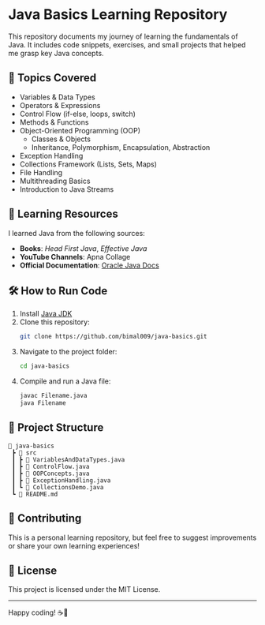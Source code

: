 # Java Basics Learning Repository  

This repository documents my journey of learning the fundamentals of Java. It includes code snippets, exercises, and small projects that helped me grasp key Java concepts.  

## 📌 Topics Covered  
- Variables & Data Types  
- Operators & Expressions  
- Control Flow (if-else, loops, switch)  
- Methods & Functions  
- Object-Oriented Programming (OOP)  
  - Classes & Objects  
  - Inheritance, Polymorphism, Encapsulation, Abstraction  
- Exception Handling  
- Collections Framework (Lists, Sets, Maps)  
- File Handling  
- Multithreading Basics  
- Introduction to Java Streams  

## 🚀 Learning Resources  
I learned Java from the following sources:  
- **Books**: *Head First Java*, *Effective Java*  
- **YouTube Channels**: Apna Collage
- **Official Documentation**: [Oracle Java Docs](https://docs.oracle.com/en/java/)  

## 🛠 How to Run Code  
1. Install [Java JDK](https://www.oracle.com/java/technologies/javase-downloads.html)  
2. Clone this repository:  
   ```bash
   git clone https://github.com/bimal009/java-basics.git
   ```
3. Navigate to the project folder:  
   ```bash
   cd java-basics
   ```
4. Compile and run a Java file:  
   ```bash
   javac Filename.java  
   java Filename  
   ```  

## 💂 Project Structure  
```
📆 java-basics  
 ┣ 📂 src  
 ┃ ┣ 📄 VariablesAndDataTypes.java  
 ┃ ┣ 📄 ControlFlow.java  
 ┃ ┣ 📄 OOPConcepts.java  
 ┃ ┣ 📄 ExceptionHandling.java  
 ┃ ┗ 📄 CollectionsDemo.java  
 ┗ 📄 README.md  
```

## 📣 Contributing  
This is a personal learning repository, but feel free to suggest improvements or share your own learning experiences!  

## 🐜 License  
This project is licensed under the MIT License.  

---  
Happy coding! ☕🚀  

